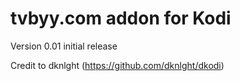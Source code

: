 # tvbyy.com addon for Kodi
Version 0.01 initial release 

Credit to dknlght (https://github.com/dknlght/dkodi)

